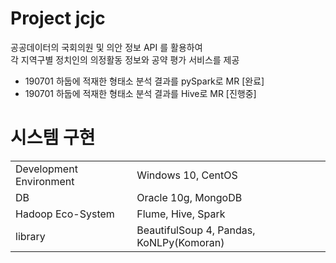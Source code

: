 # Project jcjc
공공데이터의 국회의원 및 의안 정보 API 를 활용하여  
각 지역구별 정치인의 의정활동 정보와 공약 평가 서비스를 제공  
  
  - 190701  하둡에 적재한 형태소 분석 결과를 pySpark로 MR [완료]
  - 190701  하둡에 적재한 형태소 분석 결과를 Hive로 MR [진행중]

# 시스템 구현
|  |  |
| :------------ | :----------- |   
| Development Environment | Windows 10, CentOS |  
| DB | Oracle 10g, MongoDB |  
| Hadoop Eco-System | Flume, Hive, Spark |  
| library | BeautifulSoup 4, Pandas, KoNLPy(Komoran) |  
